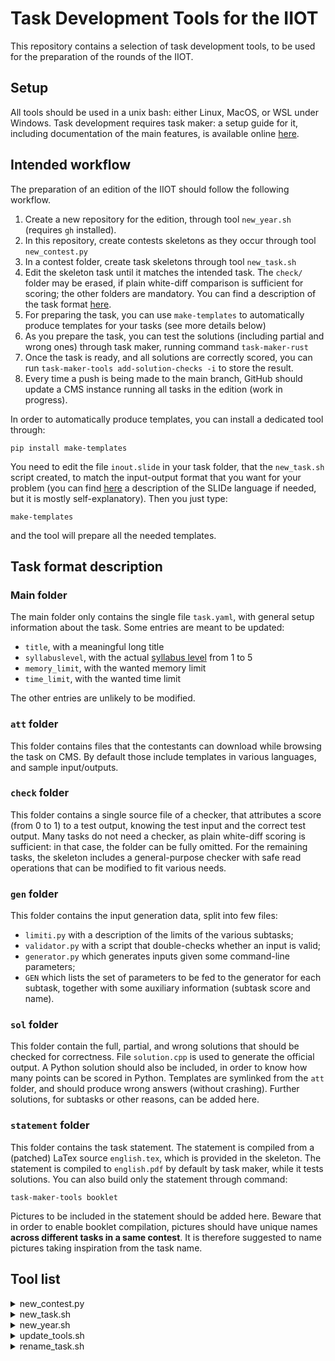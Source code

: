 # Task Development Tools for the IIOT

This repository contains a selection of task development tools, to be used for the preparation of the rounds of the IIOT.

## Setup

All tools should be used in a unix bash: either Linux, MacOS, or WSL under Windows. Task development requires task maker: a setup guide for it, including documentation of the main features, is available online [here](https://github.com/edomora97/task-maker-rust#readme).

## Intended workflow

The preparation of an edition of the IIOT should follow the following workflow.

1. Create a new repository for the edition, through tool `new_year.sh` (requires `gh` installed).
1. In this repository, create contests skeletons as they occur through tool `new_contest.py`
1. In a contest folder, create task skeletons through tool `new_task.sh`
1. Edit the skeleton task until it matches the intended task. The `check/` folder may be erased, if plain white-diff comparison is sufficient for scoring; the other folders are mandatory. You can find a description of the task format [here](https://github.com/iio-team/tools#task-format-description).
1. For preparing the task, you can use `make-templates` to automatically produce templates for your tasks (see more details below)
1. As you prepare the task, you can test the solutions (including partial and wrong ones) through task maker, running command `task-maker-rust`
1. Once the task is ready, and all solutions are correctly scored, you can run `task-maker-tools add-solution-checks -i` to store the result.
1. Every time a push is being made to the main branch, GitHub should update a CMS instance running all tasks in the edition (work in progress).

In order to automatically produce templates, you can install a dedicated tool through:
```
pip install make-templates
```
You need to edit the file `inout.slide` in your task folder, that the `new_task.sh` script created, to match the input-output format that you want for your problem (you can find [here](https://github.com/olimpiadi-informatica/make-templates) a description of the SLIDe language if needed, but it is mostly self-explanatory). Then you just type:
```
make-templates
```
and the tool will prepare all the needed templates.

## Task format description

### Main folder

The main folder only contains the single file `task.yaml`, with general setup information about the task. Some entries are meant to be updated:

- `title`, with a meaningful long title
- `syllabuslevel`, with the actual [syllabus level](https://squadre.olinfo.it/resources/syllabus.pdf) from 1 to 5
- `memory_limit`, with the wanted memory limit
- `time_limit`, with the wanted time limit

 The other entries are unlikely to be modified.

 ### `att` folder

This folder contains files that the contestants can download while browsing the task on CMS. By default those include templates in various languages, and sample input/outputs.

### `check` folder

This folder contains a single source file of a checker, that attributes a score (from 0 to 1) to a test output, knowing the test input and the correct test output. Many tasks do not need a checker, as plain white-diff scoring is sufficient: in that case, the folder can be fully omitted. For the remaining tasks, the skeleton includes a general-purpose checker with safe read operations that can be modified to fit various needs.

### `gen` folder

This folder contains the input generation data, split into few files:
- `limiti.py` with a description of the limits of the various subtasks;
- `validator.py` with a script that double-checks whether an input is valid;
- `generator.py` which generates inputs given some command-line parameters;
- `GEN` which lists the set of parameters to be fed to the generator for each subtask, together with some auxiliary information (subtask score and name).

### `sol` folder

This folder contain the full, partial, and wrong solutions that should be checked for correctness. File `solution.cpp` is used to generate the official output. A Python solution should also be included, in order to know how many points can be scored in Python. Templates are symlinked from the `att` folder, and should produce wrong answers (without crashing). Further solutions, for subtasks or other reasons, can be added here.

### `statement` folder

This folder contains the task statement. The statement is compiled from a (patched) LaTex source `english.tex`, which is provided in the skeleton. The statement is compiled to `english.pdf` by default by task maker, while it tests solutions. You can also build only the statement through command:
```
task-maker-tools booklet
```
Pictures to be included in the statement should be added here. Beware that in order to enable booklet compilation, pictures should have unique names **across different tasks in a same contest**. It is therefore suggested to name pictures taking inspiration from the task name.

## Tool list

<details>
<summary>new_contest.py</summary>

Creates a contest main folder. Requires to specify the round number, the year, the start and duration of the contest.

</details>

<details>
<summary>new_task.sh</summary>

Creates a task skeleton, given its name.

</details>

<details>
<summary>new_year.sh</summary>

Creates an edition repository, given the year.

</details>

<details>
<summary>update_tools.sh</summary>

If run in an edition repository, it updates the tools folder to the latest version.

</details>

<details>
<summary>rename_task.sh</summary>

If run in an task repository, given its current name and a new one, it renames the task.

</details>
